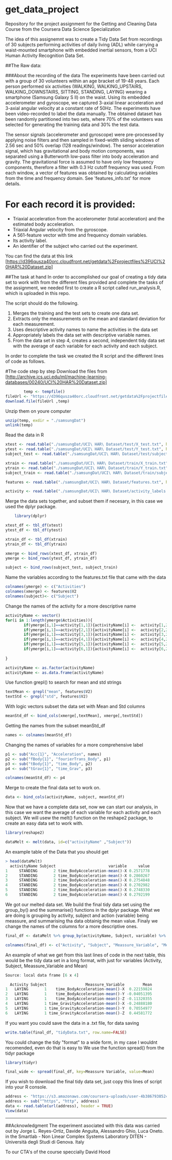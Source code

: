# get_data_project
Repository for the project assignment for the Getting and Cleaning Data Course from the Coursera Data Science Specialization 

The idea of this assignemnt was to create a Tidy Data Set from recordings of 30 subjects performing activities of daily living (ADL) while carrying a waist-mounted smartphone with embedded inertial sensors, from a UCI Human Activity Recognition Data Set.

##The Raw data:

###About the recording of the data
The experiments have been carried out with a group of 30 volunteers within an age bracket of 19-48 years. Each person performed six activities (WALKING, WALKING_UPSTAIRS, WALKING_DOWNSTAIRS, SITTING, STANDING, LAYING) wearing a smartphone (Samsung Galaxy S II) on the waist. Using its embedded accelerometer and gyroscope, we captured 3-axial linear acceleration and 3-axial angular velocity at a constant rate of 50Hz. The experiments have been video-recorded to label the data manually. The obtained dataset has been randomly partitioned into two sets, where 70% of the volunteers was selected for generating the training data and 30% the test data. 

The sensor signals (accelerometer and gyroscope) were pre-processed by applying noise filters and then sampled in fixed-width sliding windows of 2.56 sec and 50% overlap (128 readings/window). The sensor acceleration signal, which has gravitational and body motion components, was separated using a Butterworth low-pass filter into body acceleration and gravity. The gravitational force is assumed to have only low frequency components, therefore a filter with 0.3 Hz cutoff frequency was used. From each window, a vector of features was obtained by calculating variables from the time and frequency domain. See 'features_info.txt' for more details. 

For each record it is provided:
======================================

- Triaxial acceleration from the accelerometer (total acceleration) and the estimated body acceleration.
- Triaxial Angular velocity from the gyroscope. 
- A 561-feature vector with time and frequency domain variables. 
- Its activity label. 
- An identifier of the subject who carried out the experiment.

You can find the data at this link [https://d396qusza40orc.cloudfront.net/getdata%2Fprojectfiles%2FUCI%20HAR%20Dataset.zip]

##The task at hand
In order to accomplished our goal of creating a tidy data set to work with from the different files provided and complete the tasks of the assignment, we needed first to create a R script called run_analysis.R, which is uploaded in this repo.

The script should do the following. 

1. Merges the training and the test sets to create one data set.
2. Extracts only the measurements on the mean and standard deviation for each measurement. 
3. Uses descriptive activity names to name the activities in the data set
4. Appropriately labels the data set with descriptive variable names.
5. From the data set in step 4, creates a second, independent tidy data set with the average of each variable for each activity and each subject.

In order to complete the task we created the R script and the different lines of code as follows.

#The code step by step
Download the files from [http://archive.ics.uci.edu/ml/machine-learning-databases/00240/UCI%20HAR%20Dataset.zip]
```R
        temp <- tempfile()
fileUrl <- "https://d396qusza40orc.cloudfront.net/getdata%2Fprojectfiles%2FUCI%20HAR%20Dataset.zip"
download.file(fileUrl ,temp)
```
Unzip them on youre computer
```R
unzip(temp, exdir = "./samsungDat")
unlink(temp)
```
Read the data in R
```R
xtest <- read.table("./samsungDat/UCI\ HAR\ Dataset/test/X_test.txt", header = F)
ytest <- read.table("./samsungDat/UCI\ HAR\ Dataset/test/Y_test.txt", header = F)
subject_test <- read.table("./samsungDat/UCI\ HAR\ Dataset/test/subject_test.txt", header = F)

xtrain <- read.table("./samsungDat/UCI\ HAR\ Dataset/train/X_train.txt", header = F)
ytrain <- read.table("./samsungDat/UCI\ HAR\ Dataset/train/Y_train.txt", header = F)
subject_train <- read.table("./samsungDat/UCI\ HAR\ Dataset/train/subject_train.txt", header = F)

features <- read.table("./samsungDat/UCI\ HAR\ Dataset/features.txt", header = F)

activity <- read.table("./samsungDat/UCI\ HAR\ Dataset/activity_labels.txt", header = F, colClasses= c("numeric", "character"))
```
Merge the data sets together, and subset them if necesary, in this case we used the dplyr package.
```R
    library(dplyr)

xtest_df <- tbl_df(xtest)
ytest_df <- tbl_df(ytest)

xtrain_df <- tbl_df(xtrain)
ytrain_df <- tbl_df(ytrain)

xmerge <- bind_rows(xtest_df, xtrain_df)
ymerge <- bind_rows(ytest_df, ytrain_df)

subject <- bind_rows(subject_test, subject_train)
```
Name the variables according to the features.txt file that came with the data
```R
colnames(ymerge) <- c("Activities")
colnames(xmerge) <- features$V2
colnames(subject)<- c("Subject")
```        
Change the names of the activity for a more descriptive name
```R
activityName <- vector()
for(i in 1:length(ymerge$Activities)){
        if(ymerge[i,1]==activity[1,1]){activityName[i] <-  activity[1,2]}
        if(ymerge[i,1]==activity[2,1]){activityName[i] <-  activity[2,2]}
        if(ymerge[i,1]==activity[3,1]){activityName[i] <-  activity[3,2]}
        if(ymerge[i,1]==activity[4,1]){activityName[i] <-  activity[4,2]}
        if(ymerge[i,1]==activity[5,1]){activityName[i] <-  activity[5,2]}
        if(ymerge[i,1]==activity[6,1]){activityName[i] <-  activity[6,2]}
        
}

activityName <- as.factor(activityName)
activityName <- as.data.frame(activityName)
```
Use function grepl() to search for mean and std strings
```R
textMean <- grepl("mean", features$V2)
textStd <- grepl("std", features$V2)
```
With logic vectors subset the data set with Mean and Std columns 
```R
meanStd_df <- bind_cols(xmerge[,textMean], xmerge[,textStd])
```
Getting the names from the subset meanStd_df
```R
names <- colnames(meanStd_df)
```
Changing the names of variables for a more comprehensive label
```R
p1 <- sub("Acc{1}", "Acceleration", names)
p2 <- sub("fBody{1}", "fourierTrans_Body", p1)
p3 <- sub("tBody{1}", "time_Body", p2)
p4 <- sub("tGrav{1}", "time_Grav", p3)

colnames(meanStd_df) <- p4
```
Merge to create the final data set to work on.
```R
data <- bind_cols(activityName, subject, meanStd_df)
```
Now that we have a complete data set, now we can start our analysis, in this case we want  the average of each variable for each activity and each subject. We will usew the melt() function on the reshape2 package, to create an easy data set to work with.
```R
library(reshape2)

dataMelt <- melt(data, id=c("activityName" ,"Subject"))
```
An example table of the Data that you should get
```R
> head(dataMelt)
  activityName Subject                       variable     value
1     STANDING       2 time_BodyAcceleration-mean()-X 0.2571778
2     STANDING       2 time_BodyAcceleration-mean()-X 0.2860267
3     STANDING       2 time_BodyAcceleration-mean()-X 0.2754848
4     STANDING       2 time_BodyAcceleration-mean()-X 0.2702982
5     STANDING       2 time_BodyAcceleration-mean()-X 0.2748330
6     STANDING       2 time_BodyAcceleration-mean()-X 0.2792199
```

We got our melted data set. We build the final tidy data set using the group_by() and the summarise() functions in the dplyr package. What we are doing is grouping by activity, subject and action (variable) being meassure, and summarising tha data obtainig the mean value. Finaly we change the names of the columns for a more descriptive ones.
```R
final_df <- dataMelt %>% group_by(activityName, Subject, variable) %>% summarise(mean(value))

colnames(final_df) <- c("Activity", "Subject", "Meassure_Variable", "Mean")
```
An example of what we get from this last lines of code in the next table, this would be the tidy data set in a long format, with just for variables (Activity, Subject, Meassure_Variable and Mean)
```R
Source: local data frame [6 x 4]

  Activity Subject                 Meassure_Variable        Mean
1   LAYING       1    time_BodyAcceleration-mean()-X  0.22159824
2   LAYING       1    time_BodyAcceleration-mean()-Y -0.04051395
3   LAYING       1    time_BodyAcceleration-mean()-Z -0.11320355
4   LAYING       1 time_GravityAcceleration-mean()-X -0.24888180
5   LAYING       1 time_GravityAcceleration-mean()-Y  0.70554977
6   LAYING       1 time_GravityAcceleration-mean()-Z  0.44581772
```
If you want you could save the data in a .txt file, for data saving
```R
write.table(final_df, "tidyData.txt", row.name=FALSE)
```
You could change the tidy "format" to a wide form, in my case I wouldnt recomended, even do that is easy to 
We use the function spread() from the tidyr package
```R
library(tidyr)

final_wide <- spread(final_df, key=Meassure Variable, value=Mean)
```

If you wish to download the final tidy data set, just copy this lines of script into your R console.
```R
address <- "https://s3.amazonaws.com/coursera-uploads/user-4b3867938524790c458319eb/973499/asst-3/1a71c9c0cd9a11e4b8381b8ddf9f86ee.txt"
address <- sub("^https", "http", address)
data <- read.table(url(address), header = TRUE) 
View(data)
```
-----------------
##Acknowledgment
The experiment asociated with this data was carried out by Jorge L. Reyes-Ortiz, Davide Anguita, Alessandro Ghio, Luca Oneto.
in the Smartlab - Non Linear Complex Systems Laboratory DITEN - Università degli Studi di Genova. Italy

To our CTA's of the course speccially David Hood
